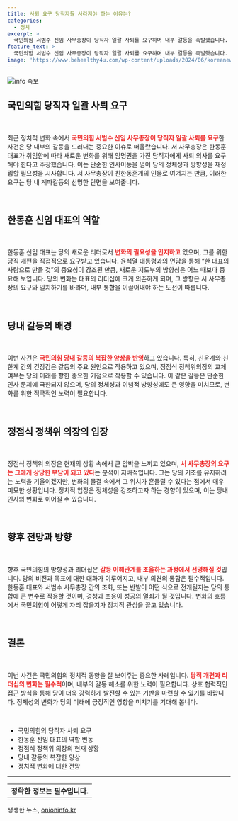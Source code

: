 ```yaml
---
title: 사퇴 요구 당직자들 사라져야 하는 이유는?
categories:
  - 정치
excerpt: >
  국민의힘 서범수 신임 사무총장이 당직자 일괄 사퇴를 요구하며 내부 갈등을 촉발했습니다. 이는 한동훈 새 당대표와의 면담 이후 나온 발언으로, 친윤친한 계파 간의 갈등이 재조명되고 있습니다. 지금 무슨 일이 벌어질까요?
feature_text: >
  국민의힘 서범수 신임 사무총장이 당직자 일괄 사퇴를 요구하며 내부 갈등을 촉발했습니다. 이는 한동훈 새 당대표와의 면담 이후 나온 발언으로, 친윤친한 계파 간의 갈등이 재조명되고 있습니다. 지금 무슨 일이 벌어질까요?
image: 'https://www.behealthy4u.com/wp-content/uploads/2024/06/koreanews.jpg'
---
```


<p><img src="https://www.behealthy4u.com/wp-content/uploads/2024/06/koreanews.jpg" alt="info 속보" /></p>

<h2 data-ke-size="size26">국민의힘 당직자 일괄 사퇴 요구</h2>

<p data-ke-size="size16">&nbsp;</p>

<p>최근 정치적 변화 속에서 <b><span style="color: #ee2323;">국민의힘 서범수 신임 사무총장이 당직자 일괄 사퇴를 요구</span></b>한 사건은 당 내부의 갈등을 드러내는 중요한 이슈로 떠올랐습니다. 서 사무총장은 한동훈 대표가 취임함에 따라 새로운 변화를 위해 임명권을 가진 당직자에게 사퇴 의사를 요구해야 한다고 주장했습니다. 이는 단순한 인사이동을 넘어 당의 정체성과 방향성을 재정립할 필요성을 시사합니다. 서 사무총장이 친한동훈계의 인물로 여겨지는 만큼, 이러한 요구는 당 내 계파갈등의 선명한 단면을 보여줍니다.</p>

<p data-ke-size="size16">&nbsp;</p>

<h2 data-ke-size="size26">한동훈 신임 대표의 역할</h2>

<p data-ke-size="size16">&nbsp;</p>

<p>한동훈 신임 대표는 당의 새로운 리더로서 <b><span style="color: #ee2323;">변화의 필요성을 인지하고</span></b> 있으며, 그를 위한 당직 개편을 직접적으로 요구받고 있습니다. 윤석열 대통령과의 면담을 통해 “한 대표의 사람으로 만들 것”의 중요성이 강조된 만큼, 새로운 지도부의 방향성은 어느 때보다 중요해 보입니다. 당의 변화는 대표의 리더십에 크게 의존하게 되며, 그 방향은 서 사무총장의 요구와 일치하기를 바라며, 내부 통합을 이끌어내야 하는 도전이 따릅니다.</p>

<p data-ke-size="size16">&nbsp;</p>

<h2 data-ke-size="size26">당내 갈등의 배경</h2>

<p data-ke-size="size16">&nbsp;</p>

<p>이번 사건은 <b><span style="color: #ee2323;">국민의힘 당내 갈등의 복잡한 양상을 반영</span></b>하고 있습니다. 특히, 친윤계와 친한계 간의 긴장감은 갈등의 주요 원인으로 작용하고 있으며, 정점식 정책위의장의 교체 여부는 당의 미래를 향한 중요한 기점으로 작용할 수 있습니다. 이 같은 갈등은 단순한 인사 문제에 국한되지 않으며, 당의 정체성과 이념적 방향성에도 큰 영향을 미치므로, 변화를 위한 적극적인 노력이 필요합니다.</p>

<p data-ke-size="size16">&nbsp;</p>

<h2 data-ke-size="size26">정점식 정책위 의장의 입장</h2>

<p data-ke-size="size16">&nbsp;</p>

<p>정점식 정책위 의장은 현재의 상황 속에서 큰 압박을 느끼고 있으며, <b><span style="color: #ee2323;">서 사무총장의 요구는 그에게 상당한 부담이 되고 있다</span></b>는 분석이 지배적입니다. 그는 당의 기조를 유지하려는 노력을 기울이겠지만, 변화의 물결 속에서 그 위치가 흔들릴 수 있다는 점에서 매우 미묘한 상황입니다. 정치적 입장은 정체성을 강조하고자 하는 경향이 있으며, 이는 당내 인사의 변화로 이어질 수 있습니다.</p>

<p data-ke-size="size16">&nbsp;</p>

<h2 data-ke-size="size26">향후 전망과 방향</h2>

<p data-ke-size="size16">&nbsp;</p>

<p>향후 국민의힘의 방향성과 리더십은 <b><span style="color: #ee2323;">갈등 이해관계를 조율하는 과정에서 선명해질 것</span></b>입니다. 당의 비전과 목표에 대한 대화가 이루어지고, 내부 의견의 통합은 필수적입니다. 한동훈 대표와 서범수 사무총장 간의 조화, 또는 반발이 어떤 식으로 전개될지는 당의 통합에 큰 변수로 작용할 것이며, 경청과 포용이 성공의 열쇠가 될 것입니다. 변화의 흐름에서 국민의힘이 어떻게 자리 잡을지가 정치적 관심을 끌고 있습니다.</p>

<p data-ke-size="size16">&nbsp;</p>

<h2 data-ke-size="size26">결론</h2>

<p data-ke-size="size16">&nbsp;</p>

<p>이번 사건은 국민의힘의 정치적 동향을 잘 보여주는 중요한 사례입니다. <b><span style="color: #ee2323;">당직 개편과 리더십의 변화는 필수적</span></b>이며, 내부의 갈등 해소를 위한 노력이 필요합니다. 상호 협력적인 접근 방식을 통해 당이 더욱 강력하게 발전할 수 있는 기반을 마련할 수 있기를 바랍니다. 정체성의 변화가 당의 미래에 긍정적인 영향을 미치기를 기대해 봅니다.</p>

<p data-ke-size="size16">&nbsp;</p>

<ul>
    <li>국민의힘의 당직자 사퇴 요구</li>
    <li>한동훈 신임 대표의 역할 변동</li>
    <li>정점식 정책위 의장의 현재 상황</li>
    <li>당내 갈등의 복잡한 양상</li>
    <li>정치적 변화에 대한 전망</li>
</ul>

<hr/>

<table>
    <tr>
        <td style="text-align: center; height: 17px;">
            <b>정확한 정보는 필수입니다.</b>
        </td>
    </tr>
</table>
생생한 뉴스, <a href="https://onioninfo.kr" rel="dofollow">onioninfo.kr</a>


